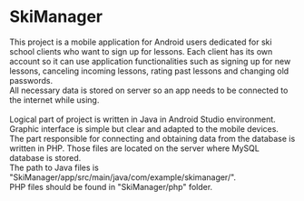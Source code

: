 # SkiManager
This project is a mobile application for Android users dedicated for ski school clients who want to sign up for lessons. Each client has its own account so it can use application functionalities such as signing up for new lessons, canceling incoming lessons, rating past lessons and changing old passwords.  
All necessary data is stored on server so an app needs to be connected to the internet while using.  <br><br>
Logical part of project is written in Java in Android Studio environment. Graphic interface is simple but clear and adapted to the mobile devices.  
The part responsible for connecting and obtaining data from the database is written in PHP. Those files are located on the server where MySQL database is stored.  
The path to Java files is "SkiManager/app/src/main/java/com/example/skimanager/".  
PHP files should be found in "SkiManager/php" folder.
